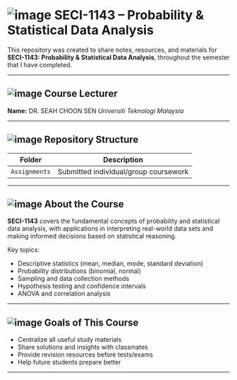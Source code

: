 # ![image](https://github.com/user-attachments/assets/93899ea4-251f-4300-af3f-1c49eeb519cd) SECI-1143 – Probability & Statistical Data Analysis

This repository was created to share notes, resources, and materials for **SECI-1143: Probability & Statistical Data Analysis**, throughout the semester that I have completed.

---

## ![image](https://github.com/user-attachments/assets/7e07bbb2-8fec-4cd3-94e8-a477f630c937) Course Lecturer
**Name:** DR. SEAH CHOON SEN 
*Universiti Teknologi Malaysia*

---

## ![image](https://github.com/user-attachments/assets/1f83832c-879d-4a3e-bf05-c8b6e630f141) Repository Structure 

| Folder | Description |
|--------|-------------|
| `Assignments` | Submitted individual/group coursework |

---

## ![image](https://github.com/user-attachments/assets/d7b4024c-6913-4d65-876c-5a11a954f5d3) About the Course

**SECI-1143** covers the fundamental concepts of probability and statistical data analysis, with applications in interpreting real-world data sets and making informed decisions based on statistical reasoning.

Key topics:
- Descriptive statistics (mean, median, mode, standard deviation)
- Probability distributions (binomial, normal)
- Sampling and data collection methods
- Hypothesis testing and confidence intervals
- ANOVA and correlation analysis

---

## ![image](https://github.com/user-attachments/assets/5df98fdb-74ea-41ef-8582-939287305f33) Goals of This Course

- Centralize all useful study materials
- Share solutions and insights with classmates
- Provide revision resources before tests/exams
- Help future students prepare better

---

